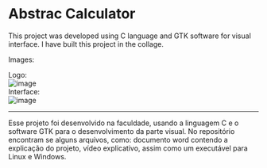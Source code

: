 # Abstrac Calculator

This project was developed using C language and GTK software for visual interface. I have built this project in the collage.

Images: 

Logo:
</br>
![image](https://github.com/MatheusAraujo25/Abstract_calculator/assets/62728056/dc498596-6452-4011-b6b5-ae257e204ba2)
</br>
Interface:
</br>
![image](https://github.com/MatheusAraujo25/Abstract_calculator/assets/62728056/58971ae0-0350-4408-9879-e6a8ab6a0d5f)

-----------------------

Esse projeto foi desenvolvido na faculdade, usando a linguagem C e o software GTK para o desenvolvimento da parte visual. 
No repositório encontram se alguns arquivos, como: documento word contendo a explicação do projeto, vídeo explicativo, assim como um executável para Linux e Windows.
